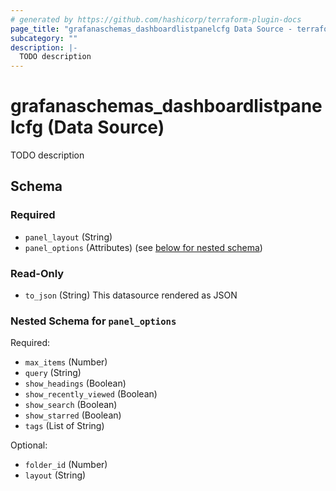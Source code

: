 ```yaml
---
# generated by https://github.com/hashicorp/terraform-plugin-docs
page_title: "grafanaschemas_dashboardlistpanelcfg Data Source - terraform-provider-grafana-schemas"
subcategory: ""
description: |-
  TODO description
---
```


# grafanaschemas_dashboardlistpanelcfg (Data Source)

TODO description



<!-- schema generated by tfplugindocs -->
## Schema

### Required

- `panel_layout` (String)
- `panel_options` (Attributes) (see [below for nested schema](#nestedatt--panel_options))

### Read-Only

- `to_json` (String) This datasource rendered as JSON

<a id="nestedatt--panel_options"></a>
### Nested Schema for `panel_options`

Required:

- `max_items` (Number)
- `query` (String)
- `show_headings` (Boolean)
- `show_recently_viewed` (Boolean)
- `show_search` (Boolean)
- `show_starred` (Boolean)
- `tags` (List of String)

Optional:

- `folder_id` (Number)
- `layout` (String)


